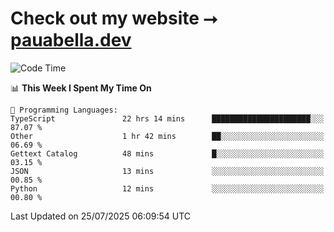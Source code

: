 # Check out my website ⭢ [pauabella.dev](https://pauabella.dev)

<!--START_SECTION:waka-->
![Code Time](http://img.shields.io/badge/Code%20Time-4%2C631%20hrs%2012%20mins-blue)

📊 **This Week I Spent My Time On** 

```text
💬 Programming Languages: 
TypeScript               22 hrs 14 mins      ██████████████████████░░░   87.07 % 
Other                    1 hr 42 mins        ██░░░░░░░░░░░░░░░░░░░░░░░   06.69 % 
Gettext Catalog          48 mins             █░░░░░░░░░░░░░░░░░░░░░░░░   03.15 % 
JSON                     13 mins             ░░░░░░░░░░░░░░░░░░░░░░░░░   00.85 % 
Python                   12 mins             ░░░░░░░░░░░░░░░░░░░░░░░░░   00.80 % 
```


 Last Updated on 25/07/2025 06:09:54 UTC
<!--END_SECTION:waka-->
